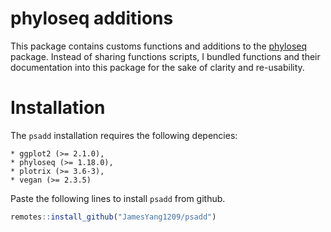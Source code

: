 # phyloseq additions

This package contains customs functions and additions to the [phyloseq](https://github.com/joey711/phyloseq) package.
Instead of sharing functions scripts, I bundled functions and their documentation into this package for the sake of clarity and re-usability.

# Installation

The `psadd` installation requires the following depencies:
```
* ggplot2 (>= 2.1.0),
* phyloseq (>= 1.18.0),
* plotrix (>= 3.6-3),
* vegan (>= 2.3.5)
```


Paste the following lines to install `psadd` from github.

```r
remotes::install_github("JamesYang1209/psadd")
```


